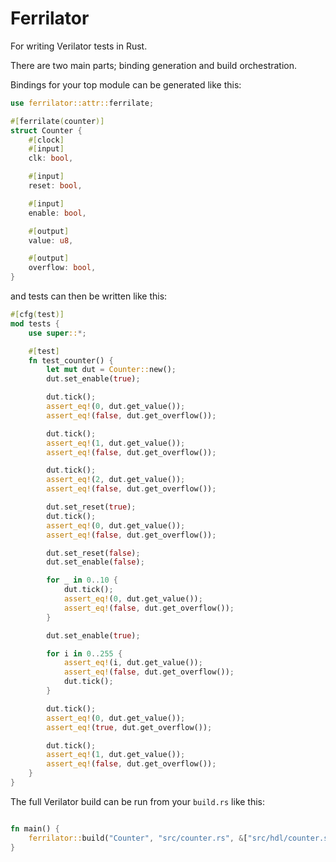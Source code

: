 # Ferrilator

For writing Verilator tests in Rust.

There are two main parts; binding generation and build orchestration.

Bindings for your top module can be generated like this:

```rust
use ferrilator::attr::ferrilate;

#[ferrilate(counter)]
struct Counter {
    #[clock]
    #[input]
    clk: bool,

    #[input]
    reset: bool,

    #[input]
    enable: bool,

    #[output]
    value: u8,

    #[output]
    overflow: bool,
}
```

and tests can then be written like this:

```rust
#[cfg(test)]
mod tests {
    use super::*;

    #[test]
    fn test_counter() {
        let mut dut = Counter::new();
        dut.set_enable(true);

        dut.tick();
        assert_eq!(0, dut.get_value());
        assert_eq!(false, dut.get_overflow());

        dut.tick();
        assert_eq!(1, dut.get_value());
        assert_eq!(false, dut.get_overflow());

        dut.tick();
        assert_eq!(2, dut.get_value());
        assert_eq!(false, dut.get_overflow());

        dut.set_reset(true);
        dut.tick();
        assert_eq!(0, dut.get_value());
        assert_eq!(false, dut.get_overflow());

        dut.set_reset(false);
        dut.set_enable(false);

        for _ in 0..10 {
            dut.tick();
            assert_eq!(0, dut.get_value());
            assert_eq!(false, dut.get_overflow());
        }

        dut.set_enable(true);

        for i in 0..255 {
            assert_eq!(i, dut.get_value());
            assert_eq!(false, dut.get_overflow());
            dut.tick();
        }

        dut.tick();
        assert_eq!(0, dut.get_value());
        assert_eq!(true, dut.get_overflow());

        dut.tick();
        assert_eq!(1, dut.get_value());
        assert_eq!(false, dut.get_overflow());
    }
}
```

The full Verilator build can be run from your `build.rs` like this:

```rust

fn main() {
    ferrilator::build("Counter", "src/counter.rs", &["src/hdl/counter.sv"]).unwrap();
}

```
